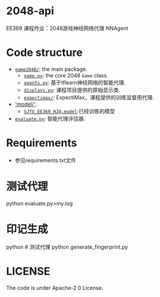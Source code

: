 # 2048-api
EE369 课程作业：2048游戏神经网络代理 NNAgent

# Code structure
* [`game2048/`](game2048/): the main package.
    * [`game.py`](game2048/game.py): the core 2048 `Game` class.
    * [`agents.py`](game2048/agents.py): 基于tflearn神经网络的智能代理.
    * [`displays.py`](game2048/displays.py): 课程项目提供的原始显示类.
    * [`expectimax/`](game2048/expectimax): ExpectiMax，课程提供的训练监督用代理.
* ['model/'](model/):
	* [`SJTU_EE369_HJQ.model`](SJTU_EE369_HJQ.model):已经训练的模型
* [`evaluate.py`](evaluate.py): 智能代理评估器.

#  Requirements
* 参见requirements.txt文件

# 测试代理
python evaluate.py>my.log

# 印记生成
python # 测试代理
python generate_fingerprint.py

# LICENSE
The code is under Apache-2.0 License.
